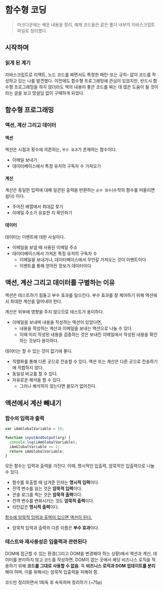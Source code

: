 # 함수형 코딩

> 마크다운에는 배운 내용을 정리, 예제 코드들은 같은 폴더 내부의 자바스크립트 파일로 정리했다.

## 시작하며

### 읽게 된 계기

자바스크립트로 리액트, 노드 코드를 짜면서도 특정한 패턴-또는 규칙- 없이 코드를 작성하고 있는 나를 발견했다. 이전에도 함수형 프로그래밍에 관심이 있었지만, 반드시 함수형 프로그래밍을 하지 않더라도 책의 내용이 좋은 코드를 짜는 데 많은 도움이 될 것이라는 글을 보고 망설임 없이 구매하게 되었다.

## 함수형 프로그래밍

### 액션, 계산 그리고 데이터

#### 액션

액션은 시점과 횟수에 의존하는, `부수 효과`가 존재하는 함수이다.

- 이메일 보내기
- 데이터베이스에서 특정 유저의 구독자 수 가져오기

#### 계산

계산은 동일한 입력에 대해 일관된 출력을 반환하는 `순수 함수`(수학의 함수를 떠올리면 쉽다) 이다.

- 주어진 배열에서 최대값 찾기
- 이메일 주소가 유효한 지 확인하기

#### 데이터

데이터는 이벤트에 대한 사실이다.

- 이메일을 보낼 때 사용된 이메일 주소
- 데이터베이스에서 가져온 특정 유저의 구독자 수
  - 이메일을 보내거나, 데이터베이스에서 무언갈 가져오는 것이 이벤트이다
  - 이벤트를 통해 얻어진 정보가 데이터이다

## 액션, 계산 그리고 데이터를 구별하는 이유

액션은 테스트하기 힘들고 부수 효과를 일으킨다. 부수 효과를 잘 제어하기 위해 액션에서 최대한 계산을 덜어내야 한다.

계산은 외부에 영향을 주지 않으므로 테스트가 용이하다.

- 이메일을 보내며 내용을 작성하는 액션이 있었다면,
  - 내용을 작성하는 계산과 이메일을 보내는 액션으로 나눌 수 있다.
  - 이때 미리 작성된 내용을 검증하는 것은 보내진 이메일에서 작성된 내용을 확인하는 것보다 용이하다.

데이터는 할 수 있는 것이 없기에 좋다.

- 직렬화를 통해 다른 곳으로 전송할 수 있다. 액션 또는 계산은 다른 곳으로 전송하기에 적합하지 않다.
- 동일성 비교를 할 수 있다.
- 자유로운 해석을 할 수 있다.
  - 그러나 해석하지 않는다면 쓸모가 없어진다.

## 액션에서 계산 빼내기

### 함수의 입력과 출력

```js
var iAmGlobalVariable = 10;

function inputAndOutput(arg) {
  console.log(iAmGlobalVariable);
  iAmGlobalVariable += 1;
  return iAmGlobalVariable;
}
```

모든 함수는 입력과 출력을 가진다. 이때, 명시적인 입출력, 암묵적인 입출력으로 나눌 수 있다.

- 함수를 호출할 때 넘겨준 인자는 **명시적 입력**이다.
- 전역 변수를 읽는 것은 **암묵적 입력**이다.
- 콘솔 로그를 찍는 것은 **암묵적 출력**이다.
- 전역 변수를 변화시키는 것도 **암묵적 출력**이다.
- 리턴값은 **명시적 출력**이다.

<u>함수에 암묵적 입력과 출력이 있으면 액션이 된다.</u>

- 암묵적 입력과 출력의 다른 이름은 **부수 효과**이다.

### 테스트와 재사용성은 입출력과 관련된다

DOM에 접근할 수 있는 환경(그리고 DOM을 변경해야 하는 상황)에서 액션과 계산, 데이터를 분리하지 않고 코드를 작성하면, DOM이 없는 곳에서 해당 비즈니스 로직을 적용하기 위해 **코드를 그대로 사용할 수 없음**. 즉 **비즈니스 로직과 DOM 업데이트를 분리**해야 하며, 이를 위해서는 암묵적 입출력을 피해야 함.

코드만 정리하면서 1회독 후 속독하며 정리하기 (~75p)
